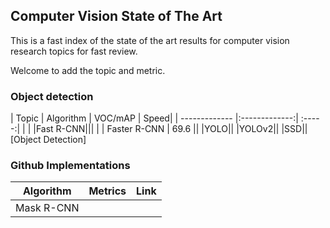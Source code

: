 ## Computer Vision State of The Art


This is a fast index of the state of the art results for computer vision research topics for fast review. 

Welcome to add the topic and metric. 

### Object detection

| Topic         | Algorithm           | VOC/mAP  | Speed|
| ------------- |:-------------:| :-----:| |
| |Fast R-CNN|||
| | Faster R-CNN | 69.6 ||
|YOLO||
|YOLOv2||
|SSD||
[Object Detection]


### Github Implementations
|Algorithm|Metrics|Link|
|-|:-:|:-:|
|Mask R-CNN|||










